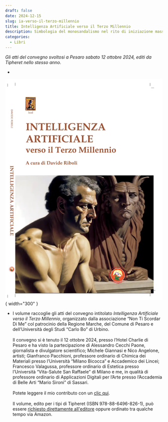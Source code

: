 ```yaml
---
draft: false
date: 2024-12-15 
slug: ia-verso-il-terzo-millennio
title: Intelligenza Artificiale verso il Terzo Millennio
description: Simbologia del monosandalismo nel rito di iniziazione massonico.
categories:
  - Libri
---
```


*Gli atti del convegno svoltosi a Pesaro sabato 12 ottobre 2024, editi da Tipheret nello stesso anno.*

<!-- more --> 

<div class="grid cards" markdown>

  - <figure markdown>
  ![Copertina volume](single/IAvs3K.webp){ width="300" }
  </figure>

-  I volume raccoglie gli atti del convegno intitolato *Intelligenza Artificiale verso il Terzo Millennio*, organizzato dalla associazione “Non Ti Scordar Di Me” col patrocinio della
Regione Marche, del Comune di Pesaro e dell’Università degli Studi “Carlo Bo” di Urbino.<br><br>Il convegno si è tenuto il 12 ottobre 2024, presso l’Hotel Charlie di Pesaro e ha visto la partecipazione
di Alessandro Cecchi Paone, giornalista e divulgatore scientifico; Michele Giannasi e Nico Angelone, artisti; Gianfranco Pacchioni, professore ordinario di Chimica dei Materiali presso l’Università “Milano Bicocca” e Accademico dei Lincei; Francesco Valagussa, professore ordinario di Estetica presso l’Università “Vita-Salute San Raffaele” di Milano e me, in qualità di professore ordinario di Applicazioni Digitali per l’Arte presso l’Accademia di Belle Arti “Mario Sironi” di Sassari.<br><br>Potete leggere il mio contributo con un [clic qui](PDF/DR-IA3K.pdf).<br><br> Il volume, edito per i tipi di Tipheret (ISBN 978-88-6496-826-1), può essere [richiesto direttamente all'editore](https://www.gebonanno.com/) oppure ordinato tra qualche tempo via Amazon.

</div>